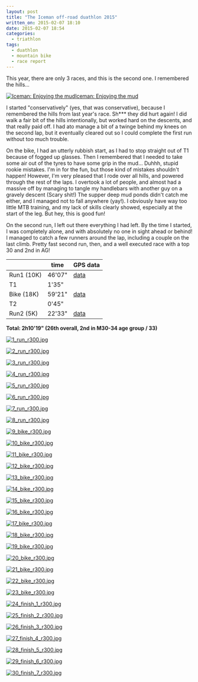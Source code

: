 ```yaml
---
layout: post
title: "The Iceman off-road duathlon 2015"
written_on: 2015-02-07 18:10
date: 2015-02-07 18:54
categories:
  - triathlon
tags:
  - duathlon
  - mountain bike
  - race report
---
```

This year, there are only 3 races, and this is the second one. I remembered the hills...

<p class="attachement"><a href="{{ "17_bike.jpg" | image_path | cdn }}" title="Iceman: Enjoying the mud" rel="lightbox[2015-06-12-Iceman]"><img src="{{ "17_bike_r300.jpg" | image_path | cdn }}" alt="Iceman: Enjoying the mud" /><span>Iceman: Enjoying the mud</span></a></p>

<!--more-->
I started "conservatively" (yes, that was conservative), because I remembered the hills from last year's race. Sh*** they did hurt again! I did walk a fair bit of the hills intentionally, but worked hard on the descents, and that really paid off. I had ato manage a bit of a twinge behind my knees on the second lap, but it eventually cleared out so I could complete the first run without too much trouble.

On the bike, I had an utterly rubbish start, as I had to stop straight out of T1 because of fogged up glasses. Then I remembered that I needed to take some air out of the tyres to have some grip in the mud... Duhhh, stupid rookie mistakes. I'm in for the fun, but those kind of mistakes shouldn't happen!
However, I'm very pleased that I rode over all hills, and powered through the rest of the laps. I overtook a lot of people, and almost had a massive off by managing to tangle my handlebars with another guy on a gravely descent (Scary shit!)
The supper deep mud ponds didn't catch me either, and I managed not to fall anywhere (yay!).
I obviously have way too little MTB training, and my lack of skills clearly showed, especially at the start of the leg. But hey, this is good fun!

On the second run, I left out there everything I had left. By the time I started, I was completely alone, and with absolutely no one in sight ahead or behind! I managed to catch a few runners around the lap, including a couple on the last climb. Pretty fast second run, then, and a well executed race with a top 30 and 2nd in AG!

<div class="table_container">
    <table>
        <thead>
            <tr>
                <th></th>
                <th>time</th>
                <th>GPS data</th>
            </tr>
        </thead>
        <tbody>
            <tr>
                <td>Run1 (10K)</td>
                <td>46'07"</td>
                <td><a title="run1 data" href="https://connect.garmin.com/modern/activity/691823823/1">data</a></td>
            </tr>
            <tr>
                <td>T1</td>
                <td>1'35"</td>
                <td></td>
            </tr>
            <tr>
                <td>Bike (18K)</td>
                <td>59'21"</td>
                <td><a title="bike data" href="https://connect.garmin.com/modern/activity/691823823/3">data</a></td>
            </tr>
            <tr>
                <td>T2</td>
                <td>0'45"</td>
                <td></td>
            </tr>
            <tr>
                <td>Run2 (5K)</td>
                <td>22'33"</td>
                <td><a title="run2 data" href="https://connect.garmin.com/modern/activity/691823823/5">data</a></td>
            </tr>
        </tbody>
    </table>
</div>

**Total: 2h10'19" (26th overall, 2nd in M30-34 age group / 33)**

<div class="gallery">
    <dl class="gallery-item">
        <dt class="gallery-icon attachement">
            <a href="{{ "1_run.jpg" | image_path | cdn }}" title="1_run_r300.jpg" rel="lightbox[2015-06-12-Iceman]"><img src="{{ "1_run_r300.jpg" | image_path | cdn }}" alt="1_run_r300.jpg" /></a>
        </dt>
    </dl>
    <dl class="gallery-item">
        <dt class="gallery-icon attachement">
            <a href="{{ "2_run.jpg" | image_path | cdn }}" title="2_run_r300.jpg" rel="lightbox[2015-06-12-Iceman]"><img src="{{ "2_run_r300.jpg" | image_path | cdn }}" alt="2_run_r300.jpg" /></a>
        </dt>
    </dl>
    <dl class="gallery-item">
        <dt class="gallery-icon attachement">
            <a href="{{ "3_run.jpg" | image_path | cdn }}" title="3_run_r300.jpg" rel="lightbox[2015-06-12-Iceman]"><img src="{{ "3_run_r300.jpg" | image_path | cdn }}" alt="3_run_r300.jpg" /></a>
        </dt>
    </dl>
    <dl class="gallery-item">
        <dt class="gallery-icon attachement">
            <a href="{{ "4_run.jpg" | image_path | cdn }}" title="4_run_r300.jpg" rel="lightbox[2015-06-12-Iceman]"><img src="{{ "4_run_r300.jpg" | image_path | cdn }}" alt="4_run_r300.jpg" /></a>
        </dt>
    </dl>
    <dl class="gallery-item">
        <dt class="gallery-icon attachement">
            <a href="{{ "5_run.jpg" | image_path | cdn }}" title="5_run_r300.jpg" rel="lightbox[2015-06-12-Iceman]"><img src="{{ "5_run_r300.jpg" | image_path | cdn }}" alt="5_run_r300.jpg" /></a>
        </dt>
    </dl>
    <dl class="gallery-item">
        <dt class="gallery-icon attachement">
            <a href="{{ "6_run.jpg" | image_path | cdn }}" title="6_run_r300.jpg" rel="lightbox[2015-06-12-Iceman]"><img src="{{ "6_run_r300.jpg" | image_path | cdn }}" alt="6_run_r300.jpg" /></a>
        </dt>
    </dl>
    <dl class="gallery-item">
        <dt class="gallery-icon attachement">
            <a href="{{ "7_run.jpg" | image_path | cdn }}" title="7_run_r300.jpg" rel="lightbox[2015-06-12-Iceman]"><img src="{{ "7_run_r300.jpg" | image_path | cdn }}" alt="7_run_r300.jpg" /></a>
        </dt>
    </dl>
    <dl class="gallery-item">
        <dt class="gallery-icon attachement">
            <a href="{{ "8_run.jpg" | image_path | cdn }}" title="8_run_r300.jpg" rel="lightbox[2015-06-12-Iceman]"><img src="{{ "8_run_r300.jpg" | image_path | cdn }}" alt="8_run_r300.jpg" /></a>
        </dt>
    </dl>
    <dl class="gallery-item">
        <dt class="gallery-icon attachement">
            <a href="{{ "9_bike.jpg" | image_path | cdn }}" title="9_bike_r300.jpg" rel="lightbox[2015-06-12-Iceman]"><img src="{{ "9_bike_r300.jpg" | image_path | cdn }}" alt="9_bike_r300.jpg" /></a>
        </dt>
    </dl>
    <dl class="gallery-item">
        <dt class="gallery-icon attachement">
            <a href="{{ "10_bike.jpg" | image_path | cdn }}" title="10_bike_r300.jpg" rel="lightbox[2015-06-12-Iceman]"><img src="{{ "10_bike_r300.jpg" | image_path | cdn }}" alt="10_bike_r300.jpg" /></a>
        </dt>
    </dl>
    <dl class="gallery-item">
        <dt class="gallery-icon attachement">
            <a href="{{ "11_bike.jpg" | image_path | cdn }}" title="11_bike_r300.jpg" rel="lightbox[2015-06-12-Iceman]"><img src="{{ "11_bike_r300.jpg" | image_path | cdn }}" alt="11_bike_r300.jpg" /></a>
        </dt>
    </dl>
    <dl class="gallery-item">
        <dt class="gallery-icon attachement">
            <a href="{{ "12_bike.jpg" | image_path | cdn }}" title="12_bike_r300.jpg" rel="lightbox[2015-06-12-Iceman]"><img src="{{ "12_bike_r300.jpg" | image_path | cdn }}" alt="12_bike_r300.jpg" /></a>
        </dt>
    </dl>
    <dl class="gallery-item">
        <dt class="gallery-icon attachement">
            <a href="{{ "13_bike.jpg" | image_path | cdn }}" title="13_bike_r300.jpg" rel="lightbox[2015-06-12-Iceman]"><img src="{{ "13_bike_r300.jpg" | image_path | cdn }}" alt="13_bike_r300.jpg" /></a>
        </dt>
    </dl>
    <dl class="gallery-item">
        <dt class="gallery-icon attachement">
            <a href="{{ "14_bike.jpg" | image_path | cdn }}" title="14_bike_r300.jpg" rel="lightbox[2015-06-12-Iceman]"><img src="{{ "14_bike_r300.jpg" | image_path | cdn }}" alt="14_bike_r300.jpg" /></a>
        </dt>
    </dl>
    <dl class="gallery-item">
        <dt class="gallery-icon attachement">
            <a href="{{ "15_bike.jpg" | image_path | cdn }}" title="15_bike_r300.jpg" rel="lightbox[2015-06-12-Iceman]"><img src="{{ "15_bike_r300.jpg" | image_path | cdn }}" alt="15_bike_r300.jpg" /></a>
        </dt>
    </dl>
    <dl class="gallery-item">
        <dt class="gallery-icon attachement">
            <a href="{{ "16_bike.jpg" | image_path | cdn }}" title="16_bike_r300.jpg" rel="lightbox[2015-06-12-Iceman]"><img src="{{ "16_bike_r300.jpg" | image_path | cdn }}" alt="16_bike_r300.jpg" /></a>
        </dt>
    </dl>
    <dl class="gallery-item">
        <dt class="gallery-icon attachement">
            <a href="{{ "17_bike.jpg" | image_path | cdn }}" title="17_bike_r300.jpg" rel="lightbox[2015-06-12-Iceman]"><img src="{{ "17_bike_r300.jpg" | image_path | cdn }}" alt="17_bike_r300.jpg" /></a>
        </dt>
    </dl>
    <dl class="gallery-item">
        <dt class="gallery-icon attachement">
            <a href="{{ "18_bike.jpg" | image_path | cdn }}" title="18_bike_r300.jpg" rel="lightbox[2015-06-12-Iceman]"><img src="{{ "18_bike_r300.jpg" | image_path | cdn }}" alt="18_bike_r300.jpg" /></a>
        </dt>
    </dl>
    <dl class="gallery-item">
        <dt class="gallery-icon attachement">
            <a href="{{ "19_bike.jpg" | image_path | cdn }}" title="19_bike_r300.jpg" rel="lightbox[2015-06-12-Iceman]"><img src="{{ "19_bike_r300.jpg" | image_path | cdn }}" alt="19_bike_r300.jpg" /></a>
        </dt>
    </dl>
    <dl class="gallery-item">
        <dt class="gallery-icon attachement">
            <a href="{{ "20_bike.jpg" | image_path | cdn }}" title="20_bike_r300.jpg" rel="lightbox[2015-06-12-Iceman]"><img src="{{ "20_bike_r300.jpg" | image_path | cdn }}" alt="20_bike_r300.jpg" /></a>
        </dt>
    </dl>
    <dl class="gallery-item">
        <dt class="gallery-icon attachement">
            <a href="{{ "21_bike.jpg" | image_path | cdn }}" title="21_bike_r300.jpg" rel="lightbox[2015-06-12-Iceman]"><img src="{{ "21_bike_r300.jpg" | image_path | cdn }}" alt="21_bike_r300.jpg" /></a>
        </dt>
    </dl>
    <dl class="gallery-item">
        <dt class="gallery-icon attachement">
            <a href="{{ "22_bike.jpg" | image_path | cdn }}" title="22_bike_r300.jpg" rel="lightbox[2015-06-12-Iceman]"><img src="{{ "22_bike_r300.jpg" | image_path | cdn }}" alt="22_bike_r300.jpg" /></a>
        </dt>
    </dl>
    <dl class="gallery-item">
        <dt class="gallery-icon attachement">
            <a href="{{ "23_bike.jpg" | image_path | cdn }}" title="23_bike_r300.jpg" rel="lightbox[2015-06-12-Iceman]"><img src="{{ "23_bike_r300.jpg" | image_path | cdn }}" alt="23_bike_r300.jpg" /></a>
        </dt>
    </dl>
    <dl class="gallery-item">
        <dt class="gallery-icon attachement">
            <a href="{{ "24_finish_1.jpg" | image_path | cdn }}" title="24_finish_1_r300.jpg" rel="lightbox[2015-06-12-Iceman]"><img src="{{ "24_finish_1_r300.jpg" | image_path | cdn }}" alt="24_finish_1_r300.jpg" /></a>
        </dt>
    </dl>
    <dl class="gallery-item">
        <dt class="gallery-icon attachement">
            <a href="{{ "25_finish_2.jpg" | image_path | cdn }}" title="25_finish_2_r300.jpg" rel="lightbox[2015-06-12-Iceman]"><img src="{{ "25_finish_2_r300.jpg" | image_path | cdn }}" alt="25_finish_2_r300.jpg" /></a>
        </dt>
    </dl>
    <dl class="gallery-item">
        <dt class="gallery-icon attachement">
            <a href="{{ "26_finish_3.jpg" | image_path | cdn }}" title="26_finish_3_r300.jpg" rel="lightbox[2015-06-12-Iceman]"><img src="{{ "26_finish_3_r300.jpg" | image_path | cdn }}" alt="26_finish_3_r300.jpg" /></a>
        </dt>
    </dl>
    <dl class="gallery-item">
        <dt class="gallery-icon attachement">
            <a href="{{ "27_finish_4.jpg" | image_path | cdn }}" title="27_finish_4_r300.jpg" rel="lightbox[2015-06-12-Iceman]"><img src="{{ "27_finish_4_r300.jpg" | image_path | cdn }}" alt="27_finish_4_r300.jpg" /></a>
        </dt>
    </dl>
    <dl class="gallery-item">
        <dt class="gallery-icon attachement">
            <a href="{{ "28_finish_5.jpg" | image_path | cdn }}" title="28_finish_5_r300.jpg" rel="lightbox[2015-06-12-Iceman]"><img src="{{ "28_finish_5_r300.jpg" | image_path | cdn }}" alt="28_finish_5_r300.jpg" /></a>
        </dt>
    </dl>
    <dl class="gallery-item">
        <dt class="gallery-icon attachement">
            <a href="{{ "29_finish_6.jpg" | image_path | cdn }}" title="29_finish_6_r300.jpg" rel="lightbox[2015-06-12-Iceman]"><img src="{{ "29_finish_6_r300.jpg" | image_path | cdn }}" alt="29_finish_6_r300.jpg" /></a>
        </dt>
    </dl>
    <dl class="gallery-item">
        <dt class="gallery-icon attachement">
            <a href="{{ "30_finish_7.jpg" | image_path | cdn }}" title="30_finish_7_r300.jpg" rel="lightbox[2015-06-12-Iceman]"><img src="{{ "30_finish_7_r300.jpg" | image_path | cdn }}" alt="30_finish_7_r300.jpg" /></a>
        </dt>
    </dl>
</div>

